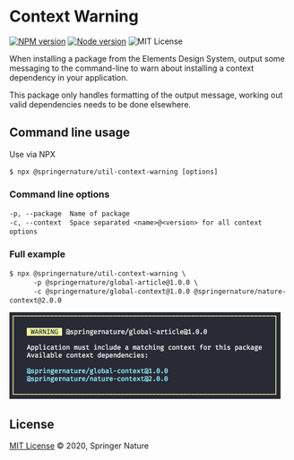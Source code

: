 # Context Warning

[![NPM version][badge-npm]][info-npm]
[![Node version][badge-node]][info-node]
![MIT License][badge-license]

When installing a package from the Elements Design System, output some messaging to the command-line to warn about installing a context dependency in your application.

This package only handles formatting of the output message, working out valid dependencies needs to be done elsewhere.

## Command line usage

Use via NPX

```
$ npx @springernature/util-context-warning [options]
```

### Command line options

```
-p, --package  Name of package
-c, --context  Space separated <name>@<version> for all context options
```

### Full example

```
$ npx @springernature/util-context-warning \
      -p @springernature/global-article@1.0.0 \
	  -c @springernature/global-context@1.0.0 @springernature/nature-context@2.0.0
```

<img src="img/cli-ouput.png" style="max-width:484px">

## License

[MIT License][info-license] &copy; 2020, Springer Nature

[info-npm]: https://www.npmjs.com/package/@springernature/util-context-warning
[badge-npm]: https://img.shields.io/npm/v/@springernature/util-context-warning.svg
[info-license]: https://github.com/springernature/frontend-toolkit-utilities/blob/master/LICENCE
[badge-license]: https://img.shields.io/badge/license-MIT-blue.svg
[badge-node]: https://img.shields.io/badge/node->=8-brightgreen.svg
[info-node]: package.json

